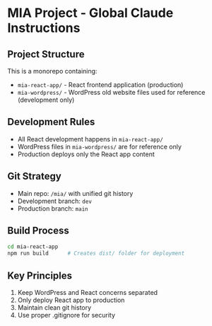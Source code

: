 # MIA Project - Global Claude Instructions

## Project Structure
This is a monorepo containing:
- `mia-react-app/` - React frontend application (production)
- `mia-wordpress/` - WordPress old website files used for reference (development only)

## Development Rules
- All React development happens in `mia-react-app/`
- WordPress files in `mia-wordpress/` are for reference only
- Production deploys only the React app content

## Git Strategy  
- Main repo: `/mia/` with unified git history
- Development branch: `dev`
- Production branch: `main`

## Build Process
```bash
cd mia-react-app
npm run build      # Creates dist/ folder for deployment
```

## Key Principles
1. Keep WordPress and React concerns separated
2. Only deploy React app to production
3. Maintain clean git history
4. Use proper .gitignore for security
